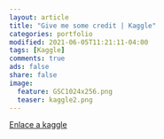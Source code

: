 ```yaml
---
layout: article
title: "Give me some credit | Kaggle"
categories: portfolio
modified: 2021-06-05T11:21:11-04:00
tags: [Kaggle]
comments: true
ads: false
share: false
image:
  feature: GSC1024x256.png
  teaser: kaggle2.png
---
```


[Enlace a kaggle](https://www.kaggle.com/c/give-me-some-credit-20210326/overview)

